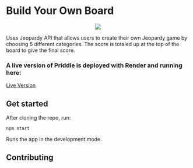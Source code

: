 # Build Your Own Board

<p align="center">
<img src="images/BuildYourOwnBoard.png"/>
</p>

Uses Jeopardy API that allows users to create their own Jeopardy game by choosing 5 different categories. The score is totaled up at the top of the board to give the final score.

### A live version of Priddle is deployed with Render and running here:

[Live Version](https://zoej0504.github.io/Build-Your-Own-Board/)


## Get started

After cloning the repo, run:

```
npm start 
```

Runs the app in the development mode. 


## Contributing

